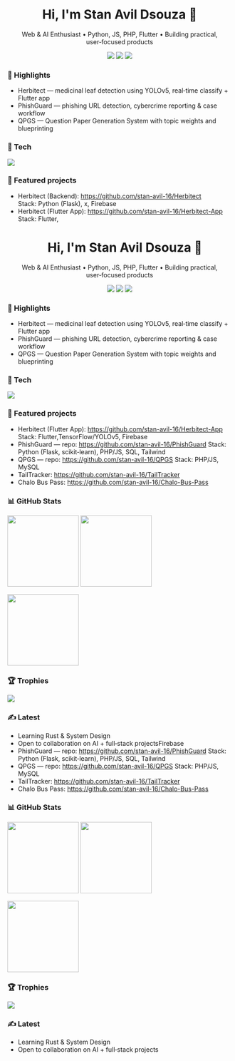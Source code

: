 <h1 align="center">Hi, I'm Stan Avil Dsouza 👋</h1>
<p align="center">Web & AI Enthusiast • Python, JS, PHP, Flutter • Building practical, user‑focused products</p>

<p align="center">
  <a href="mailto:avilstan1@gmail.com"><img src="https://img.shields.io/badge/Email-avilstan1%40gmail.com-blue?style=for-the-badge"></a>
  <a href="https://www.linkedin.com/in/stan-avil-dsouza-16"><img src="https://img.shields.io/badge/LinkedIn-Stan%20Avil%20Dsouza-0A66C2?style=for-the-badge&logo=linkedin&logoColor=white"></a>
  <a href="https://github.com/stan-avil-16?tab=repositories"><img src="https://img.shields.io/badge/GitHub-@stan--avil--16-181717?style=for-the-badge&logo=github&logoColor=white"></a>
</p>

### 🚀 Highlights
- Herbitect — medicinal leaf detection using YOLOv5, real‑time classify + Flutter app
- PhishGuard — phishing URL detection, cybercrime reporting & case workflow
- QPGS — Question Paper Generation System with topic weights and blueprinting

### 🧰 Tech
<p>
  <img src="https://skillicons.dev/icons?i=python,js,ts,php,dart,java,cs,cpp,dotnet,flutter,flask,tensorflow,html,css,tailwind,bootstrap,firebase,mysql,mongodb,git,docker,aws&perline=10" />
</p>

### 🔗 Featured projects
- Herbitect (Backend): https://github.com/stan-avil-16/Herbitect  
  Stack: Python (Flask), x, Firebase
- Herbitect (Flutter App): https://github.com/stan-avil-16/Herbitect-App  
  Stack: Flutter, <h1 align="center">Hi, I'm Stan Avil Dsouza 👋</h1>
<p align="center">Web & AI Enthusiast • Python, JS, PHP, Flutter • Building practical, user‑focused products</p>

<p align="center">
  <a href="mailto:avilstan1@gmail.com"><img src="https://img.shields.io/badge/Email-avilstan1%40gmail.com-blue?style=for-the-badge"></a>
  <a href="https://www.linkedin.com/in/stan-avil-dsouza-16"><img src="https://img.shields.io/badge/LinkedIn-Stan%20Avil%20Dsouza-0A66C2?style=for-the-badge&logo=linkedin&logoColor=white"></a>
  <a href="https://github.com/stan-avil-16?tab=repositories"><img src="https://img.shields.io/badge/GitHub-@stan--avil--16-181717?style=for-the-badge&logo=github&logoColor=white"></a>
</p>

### 🚀 Highlights
- Herbitect — medicinal leaf detection using YOLOv5, real‑time classify + Flutter app
- PhishGuard — phishing URL detection, cybercrime reporting & case workflow
- QPGS — Question Paper Generation System with topic weights and blueprinting

### 🧰 Tech
<p>
  <img src="https://skillicons.dev/icons?i=python,js,ts,php,dart,java,cs,cpp,dotnet,flutter,flask,tensorflow,html,css,tailwind,bootstrap,firebase,mysql,mongodb,git,docker,aws&perline=10" />
</p>

### 🔗 Featured projects
- Herbitect (Flutter App): https://github.com/stan-avil-16/Herbitect-App  
  Stack: Flutter,TensorFlow/YOLOv5, Firebase
- PhishGuard — repo: https://github.com/stan-avil-16/PhishGuard
  Stack: Python (Flask, scikit‑learn), PHP/JS, SQL, Tailwind
- QPGS — repo: https://github.com/stan-avil-16/QPGS
  Stack: PHP/JS, MySQL
- TailTracker: https://github.com/stan-avil-16/TailTracker
- Chalo Bus Pass: https://github.com/stan-avil-16/Chalo-Bus-Pass

### 📊 GitHub Stats
<p>
  <img height="160" src="https://github-readme-stats.vercel.app/api?username=stan-avil-16&show_icons=true&theme=tokyonight&hide_border=true" />
  <img height="160" src="https://github-readme-stats.vercel.app/api/top-langs/?username=stan-avil-16&layout=compact&theme=tokyonight&hide_border=true" />
</p>

<p>
  <img height="160" src="https://streak-stats.demolab.com?user=stan-avil-16&theme=tokyonight&hide_border=true" />
</p>

### 🏆 Trophies
<p>
  <img src="https://github-profile-trophy.vercel.app/?username=stan-avil-16&theme=onedark&row=1&column=6" />
</p>

### ✍️ Latest
- Learning Rust & System Design
- Open to collaboration on AI + full‑stack projectsFirebase
- PhishGuard — repo: https://github.com/stan-avil-16/PhishGuard <!-- TODO: create if private -->
  Stack: Python (Flask, scikit‑learn), PHP/JS, SQL, Tailwind
- QPGS — repo: https://github.com/stan-avil-16/QPGS <!-- TODO: create if missing -->
  Stack: PHP/JS, MySQL
- TailTracker: https://github.com/stan-avil-16/TailTracker
- Chalo Bus Pass: https://github.com/stan-avil-16/Chalo-Bus-Pass

### 📊 GitHub Stats
<p>
  <img height="160" src="https://github-readme-stats.vercel.app/api?username=stan-avil-16&show_icons=true&theme=tokyonight&hide_border=true" />
  <img height="160" src="https://github-readme-stats.vercel.app/api/top-langs/?username=stan-avil-16&layout=compact&theme=tokyonight&hide_border=true" />
</p>

<p>
  <img height="160" src="https://streak-stats.demolab.com?user=stan-avil-16&theme=tokyonight&hide_border=true" />
</p>

### 🏆 Trophies
<p>
  <img src="https://github-profile-trophy.vercel.app/?username=stan-avil-16&theme=onedark&row=1&column=6" />
</p>

### ✍️ Latest
- Learning Rust & System Design
- Open to collaboration on AI + full‑stack projects

